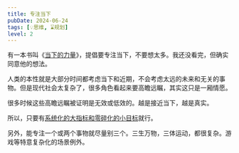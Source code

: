 ```yaml
---
title: 专注当下
pubDate: 2024-06-24
tags: [💡思维, ⌛规划]
level: 2
---
```


有一本书叫《[当下的力量]》，提倡要专注当下，不要想太多。我还没看完，但确实同意他的想法。

人类的本性就是大部分时间都考虑当下和近期，不会考虑太远的未来和无关的事物。但是现代社会太复杂了，很多角色看起来要高瞻远瞩，其实这只是一厢情愿。

很多时候这些高瞻远瞩被证明是无效或低效的。越是接近当下，越是真实。

所以，只要有[系统化的大指标和零碎化的小目标](/xyy/20240624b)就行。

另外，能专注一个或两个事物就尽量别三个。三生万物，三体运动，都很复杂。游戏等特意复杂化的场景例外。

[当下的力量]: https://book.douban.com/subject/26815948/
